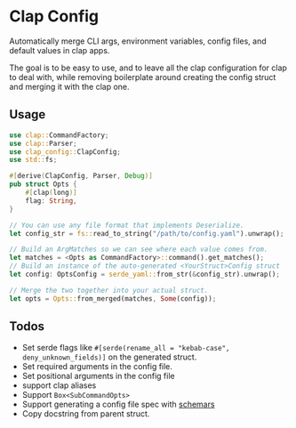 # Clap Config

Automatically merge CLI args, environment variables, config files, and default values in clap apps.

The goal is to be easy to use, and to leave all the clap configuration for clap to deal with,
while removing boilerplate around creating the config struct and merging it with the clap one.

## Usage

```rust
use clap::CommandFactory;
use clap::Parser;
use clap_config::ClapConfig;
use std::fs;

#[derive(ClapConfig, Parser, Debug)]
pub struct Opts {
    #[clap(long)]
    flag: String,
}

// You can use any file format that implements Deserialize.
let config_str = fs::read_to_string("/path/to/config.yaml").unwrap();

// Build an ArgMatches so we can see where each value comes from.
let matches = <Opts as CommandFactory>::command().get_matches();
// Build an instance of the auto-generated <YourStruct>Config struct
let config: OptsConfig = serde_yaml::from_str(&config_str).unwrap();

// Merge the two together into your actual struct.
let opts = Opts::from_merged(matches, Some(config));
```

## Todos

- Set serde flags like `#[serde(rename_all = "kebab-case", deny_unknown_fields)]` on the generated struct.
- Set required arguments in the config file.
- Set positional arguments in the config file
- support clap aliases
- Support `Box<SubCommandOpts>`
- Support generating a config file spec with [schemars](https://docs.rs/schemars)
- Copy docstring from parent struct.
